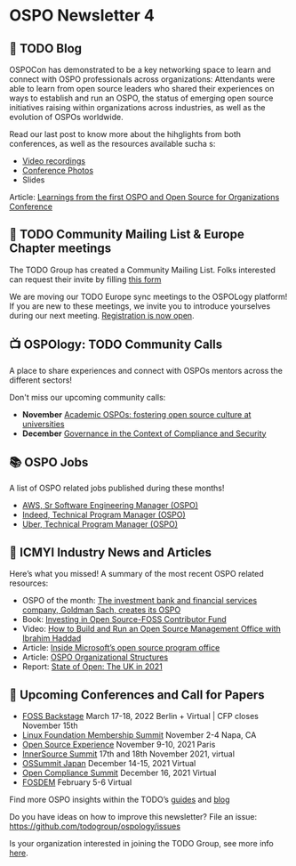 # OSPO Newsletter 4

## 📖 TODO Blog

OSPOCon has demonstrated to be a key networking space to learn and connect with OSPO professionals across organizations: Attendants were able to learn from open source leaders who shared their experiences on ways to establish and run an OSPO, the status of emerging open source initiatives raising within organizations across industries, as well as the evolution of OSPOs worldwide.

Read our last post to know more about the hihglights from both conferences, as well as the resources available sucha s:

* [Video recordings](https://www.youtube.com/playlist?list=PLbzoR-pLrL6q-dYnjrPbF5in7VR4-8-ZU)
* [Conference Photos](https://www.flickr.com/photos/linuxfoundation/albums/72157719919607836)
* Slides

Article: [Learnings from the first OSPO and Open Source for Organizations Conference](https://todogroup.org/blog/ospocon-wrap-up/)

## 📩 TODO Community Mailing List & Europe Chapter meetings

The TODO Group has created a Community Mailing List. Folks interested can request their invite by filling [this form](https://forms.gle/sFWeqhQRDzF5gZux5)

We are moving our TODO Europe sync meetings to the OSPOLogy platform! If you are new to these meetings, we invite you to introduce yourselves during our next meeting. [Registration is now open](https://community.linuxfoundation.org/events/details/lfhq-todo-group-presents-todo-group-europe-october-regular-sync/).

## 📺 OSPOlogy: TODO Community Calls

A place to share experiences and connect with OSPOs mentors across the different sectors! 

Don't miss our upcoming community calls:

* **November** [Academic OSPOs: fostering open source culture at universities](https://community.linuxfoundation.org/events/details/lfhq-todo-group-presents-academic-ospos-fostering-open-source-culture-at-universities/)
* **December** [Governance in the Context of Compliance and Security](https://community.linuxfoundation.org/events/details/lfhq-todo-group-presents-ospology-governance-in-the-context-of-compliance-and-security/)

## 📚 OSPO Jobs

A list of OSPO related jobs published during these months!

* [AWS, Sr Software Engineering Manager (OSPO)](https://www.amazon.jobs/en/jobs/1378076/sr-software-engineering-manager-open-source-programs)
* [Indeed, Technical Program Manager (OSPO)](https://www.indeed.jobs/jobs/technical-program-manager-open-source-program-office-26955/)
* [Uber, Technical Program Manager (OSPO)](https://www.linkedin.com/jobs/view/technical-program-management-release-at-uber-2705890770/)

## 📌 ICMYI Industry News and Articles

Here’s what you missed! A summary of the most recent OSPO related resources:

* OSPO of the month: [The investment bank and financial services company, Goldman Sach, creates its OSPO](https://developer.gs.com/blog/hello-world/)
* Book: [Investing in Open Source-FOSS Contributor Fund](https://github.com/indeedeng/FOSS-Contributor-Fund/blob/main/Investing_in_Open_Source-FOSS_Contributor_Fund.pdf)
* Video: [How to Build and Run an Open Source Management Office with Ibrahim Haddad](https://youtu.be/Tz5n9cSE6C8)
* Article: [Inside Microsoft’s open source program office]()
* Article: [OSPO Organizational Structures](https://www.linkedin.com/pulse/open-source-program-offices-primer-organizational-roles-haddad/)
* Report: [State of Open: The UK in 2021](https://openuk.uk/stateofopen/)

## 📎 Upcoming Conferences and Call for Papers

* [FOSS Backstage](https://foss-backstage.de/) March 17-18, 2022 Berlin + Virtual | CFP closes November 15th
* [Linux Foundation Membership Summit](https://events.linuxfoundation.org/lf-member-summit/) November 2-4 Napa, CA
* [Open Source Experience](https://www.opensource-experience.com/) November 9-10, 2021 Paris
* [InnerSource Summit](https://innersourcecommons.org/events/isc-2021/) 17th and 18th November 2021, virtual
* [OSSummit Japan](https://events.linuxfoundation.org/open-source-summit-japan/) December 14-15, 2021 Virtual
* [Open Compliance Summit](https://events.linuxfoundation.org/open-compliance-summit/) December 16, 2021 Virtual
* [FOSDEM](https://fosdem.org/2022/) February 5-6 Virtual


Find more OSPO insights within the TODO’s [guides](https://todogroup.org/guides/) and [blog](https://todogroup.org/blog/)

Do you have ideas on how to improve this newsletter? File an issue: https://github.com/todogroup/ospology/issues

Is your organization interested in joining the TODO Group, see more info [here](https://todogroup.org/join/).
